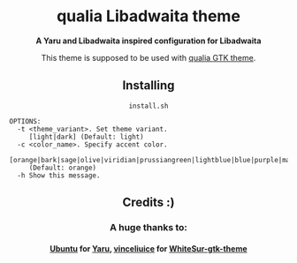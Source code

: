 <div align="center">

# qualia Libadwaita theme

**A Yaru and Libadwaita inspired configuration for Libadwaita**

This theme is supposed to be used with [qualia GTK theme](https://github.com/dgsasha/qualia-gtk-theme).

## Installing

```
install.sh
```

</div>

```
OPTIONS:
  -t <theme_variant>. Set theme variant.
     [light|dark] (Default: light)
  -c <color_name>. Specify accent color.
     [orange|bark|sage|olive|viridian|prussiangreen|lightblue|blue|purple|magenta|pink|red]
     (Default: orange)
  -h Show this message.
```

<div align="center">

## Credits :)
### A huge thanks to:
#### [Ubuntu](https://ubuntu.com/) for [Yaru](https://github.com/ubuntu/yaru), [vinceliuice](https://github.com/vinceliuice) for [WhiteSur-gtk-theme](https://github.com/vinceliuice/WhiteSur-gtk-theme)

</div>
